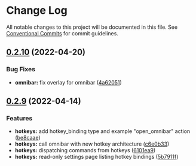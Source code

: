 # Change Log

All notable changes to this project will be documented in this file.
See [Conventional Commits](https://conventionalcommits.org) for commit guidelines.

## [0.2.10](https://github.com/unigraph-dev/unigraph-dev/compare/v0.2.9...v0.2.10) (2022-04-20)


### Bug Fixes

* **omnibar:** fix overlay for omnibar ([4a62051](https://github.com/unigraph-dev/unigraph-dev/commit/4a6205173150fccbdb9f59f979de8ee1b9930f60))





## [0.2.9](https://github.com/unigraph-dev/unigraph-dev/compare/v0.2.8...v0.2.9) (2022-04-14)


### Features

* **hotkeys:** add hotkey_binding type and example "open_omnibar" action ([be8caae](https://github.com/unigraph-dev/unigraph-dev/commit/be8caae727f2c6e1c5dba70603bd013dd30528b6))
* **hotkeys:** call omnibar with new hotkey architecture ([c6e0b33](https://github.com/unigraph-dev/unigraph-dev/commit/c6e0b33d7c208681da30b1ba57a4b4a3d27c2bef))
* **hotkeys:** dispatching commands from hotkeys ([6101ea9](https://github.com/unigraph-dev/unigraph-dev/commit/6101ea904f81d0751724b6ed6fd18fe0297dfbb2))
* **hotkeys:** read-only settings page listing hotkey bindings ([5b7911f](https://github.com/unigraph-dev/unigraph-dev/commit/5b7911f4b79c0f389db666349110538d27d37112))
